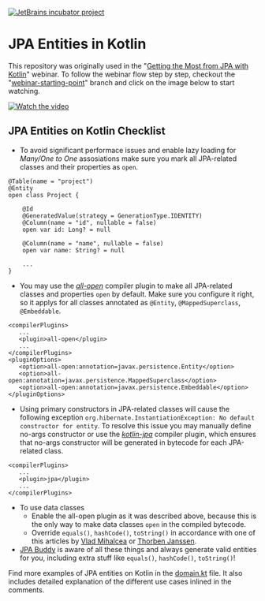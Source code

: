 [![JetBrains incubator project](https://jb.gg/badges/incubator-flat-square.svg)](https://confluence.jetbrains.com/display/ALL/JetBrains+on+GitHub) 

# JPA Entities in Kotlin
This repository was originally used in the "[Getting the Most from JPA with Kotlin](https://www.youtube.com/watch?v=a_6V8xwiv04)" webinar.
To follow the webinar flow step by step, checkout the "[webinar-starting-point](https://github.com/jpa-buddy/kotlin-entities/tree/webinar-starting-point)" branch and click on the image below to start watching.

[![Watch the video](https://img.youtube.com/vi/a_6V8xwiv04/hqdefault.jpg)](https://www.youtube.com/watch?v=a_6V8xwiv04)

## JPA Entities on Kotlin Checklist
- To avoid significant performace issues and enable lazy loading for _Many/One to One_ assosiations make sure you mark all JPA-related classes and their properties as `open`.
```
@Table(name = "project")
@Entity
open class Project {

    @Id
    @GeneratedValue(strategy = GenerationType.IDENTITY)
    @Column(name = "id", nullable = false)
    open var id: Long? = null

    @Column(name = "name", nullable = false)
    open var name: String? = null

    ...
}
```
- You may use the [*all-open*](https://kotlinlang.org/docs/all-open-plugin.html) compiler plugin to make all JPA-related classes and properties `open` by default. Make sure you configure it right, so it applys for all classes annotated as `@Entity`, `@MappedSuperclass`, `@Embeddable`. 
```
<compilerPlugins>
   ...
   <plugin>all-open</plugin>
   ...
</compilerPlugins>
<pluginOptions>
   <option>all-open:annotation=javax.persistence.Entity</option>
   <option>all-open:annotation=javax.persistence.MappedSuperclass</option>
   <option>all-open:annotation=javax.persistence.Embeddable</option>
</pluginOptions> 
```
- Using primary constructors in JPA-related classes will cause the following exception `org.hibernate.InstantiationException: No default constructor for entity`. To resolve this issue you may manually define no-args constructor or use the [*kotlin-jpa*](https://kotlinlang.org/docs/no-arg-plugin.html#jpa-support) compiler plugin, which ensures that no-args constructor will be generated in bytecode for each JPA-related class.
```
<compilerPlugins>
   ...
   <plugin>jpa</plugin>
   ...   
</compilerPlugins>
```
-  To use data classes 
   * Enable the all-open plugin as it was described above, because this is the only way to make data classes `open` in the compiled bytecode.
   * Override `equals()`, `hashCode()`, `toString()` in accordance with one of this articles by [Vlad Mihalcea](https://vladmihalcea.com/the-best-way-to-implement-equals-hashcode-and-tostring-with-jpa-and-hibernate/) or [Thorben Janssen](https://thorben-janssen.com/ultimate-guide-to-implementing-equals-and-hashcode-with-hibernate/).
- [JPA Buddy](https://plugins.jetbrains.com/plugin/15075-jpa-buddy) is aware of all these things and always generate valid entities for you, including extra stuff like `equals()`, `hashCode()`, `toString()`!

Find more examples of JPA entities on Kotlin in the [domain.kt](src/main/kotlin/com/jpabuddy/kotlinentities/domain.kt) file. It also includes detailed explanation of the different use cases inlined in the comments. 
